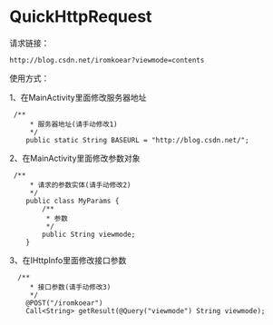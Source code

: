 # QuickHttpRequest

请求链接：

```
http://blog.csdn.net/iromkoear?viewmode=contents
```

使用方式：

1、在MainActivity里面修改服务器地址
```
 /**
     * 服务器地址(请手动修改1)
     */
    public static String BASEURL = "http://blog.csdn.net/";
```

2、在MainActivity里面修改参数对象
```
 /**
     * 请求的参数实体(请手动修改2)
     */
    public class MyParams {
        /**
         * 参数
         */
        public String viewmode;
    }
```

3、在IHttpInfo里面修改接口参数
```
  /**
     * 接口参数(请手动修改3)
     */
    @POST("/iromkoear")
    Call<String> getResult(@Query("viewmode") String viewmode);
```

